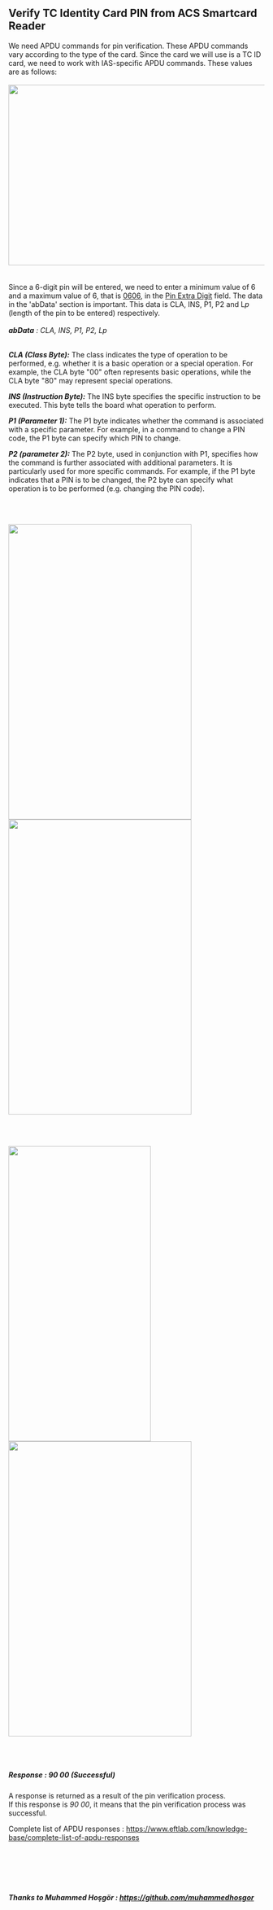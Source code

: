 ## Verify TC Identity Card PIN from ACS Smartcard Reader

We need APDU commands for pin verification. These APDU commands vary according to the type of the card. Since the card we will use is a TC ID card, we need to work with IAS-specific APDU commands. These values are as follows:  <br> <br>
<img src="https://github.com/githuseyingur/acs_pinpad_verify_tc_identity_pin/assets/120099096/0159220b-7453-49d3-b903-663ff78ccc41"  width="620" height ="355"> <br> <br> <br>
Since a 6-digit pin will be entered, we need to enter a minimum value of 6 and a maximum value of 6, that is  <ins>0606</ins>, in the <ins>Pin Extra Digit</ins> field. The data in the 'abData' section is important. This data is CLA, INS, P1, P2 and L*p* (length of the pin to be entered) respectively. <br><br>
****abData*** : CLA, INS, P1, P2, Lp*
<br> <br>

***CLA (Class Byte):***      The class indicates the type of operation to be performed, e.g. whether it is a basic operation or a special operation. For example, the CLA byte "00" often represents basic operations, while the CLA byte "80" may represent special operations.

***INS (Instruction Byte):***      The INS byte specifies the specific instruction to be executed. This byte tells the board what operation to perform.

***P1 (Parameter 1):***      The P1 byte indicates whether the command is associated with a specific parameter. For example, in a command to change a PIN code, the P1 byte can specify which PIN to change.

***P2 (parameter 2):***      The P2 byte, used in conjunction with P1, specifies how the command is further associated with additional parameters. It is particularly used for more specific commands. For example, if the P1 byte indicates that a PIN is to be changed, the P2 byte can specify what operation is to be performed (e.g. changing the PIN code).

<br> <br>

<img src="https://github.com/githuseyingur/acs_pinpad_verify_tc_identity_pin/assets/120099096/a4655562-0b74-4959-aedb-f2b147470331"  width="360" height ="580">
<img src="https://github.com/githuseyingur/acs_pinpad_verify_tc_identity_pin/assets/120099096/bbf5fcc1-ea1d-47e2-b3c9-7bcab493205e"  width="360" height ="580">

<br> <br>

<img src="https://github.com/githuseyingur/acs_pinpad_verify_tc_identity_pin/assets/120099096/17d1de26-ba15-4cf6-99ad-abfb6b7d51ff"  width="280" height ="580">
<img src="https://github.com/githuseyingur/acs_pinpad_verify_tc_identity_pin/assets/120099096/99a1f8b1-0f37-4daa-b921-9a144f32f2f6"  width="360" height ="580">

<br> <br>

##### Response : *90 00* (Successful)
A response is returned as a result of the pin verification process.   <br>
If this response is *90 00*, it means that the pin verification process was successful.


Complete list of APDU responses : https://www.eftlab.com/knowledge-base/complete-list-of-apdu-responses

<br> <br>
<br> <br>

##### Thanks to Muhammed Hoşgör : https://github.com/muhammedhosgor
